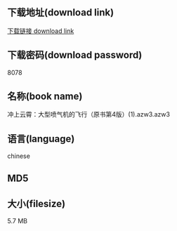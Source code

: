 ## 下载地址(download link)
[下载链接 download link](https://voluble-croquembouche-d321dc.netlify.app/?s=%E5%86%B2%E4%B8%8A%E4%BA%91%E9%9C%84%EF%BC%9A%E5%A4%A7%E5%9E%8B%E5%96%B7%E6%B0%94%E6%9C%BA%E7%9A%84%E9%A3%9E%E8%A1%8C%EF%BC%88%E5%8E%9F%E4%B9%A6%E7%AC%AC4%E7%89%88%EF%BC%89%281%29.azw3)

## 下载密码(download password)
8078

## 名称(book name)
冲上云霄：大型喷气机的飞行（原书第4版）(1).azw3.azw3

## 语言(language)
chinese

## MD5


## 大小(filesize)
5.7 MB
